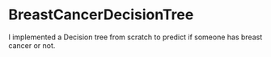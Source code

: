 # BreastCancerDecisionTree
I implemented a Decision tree from scratch to predict if someone has breast cancer or not.
